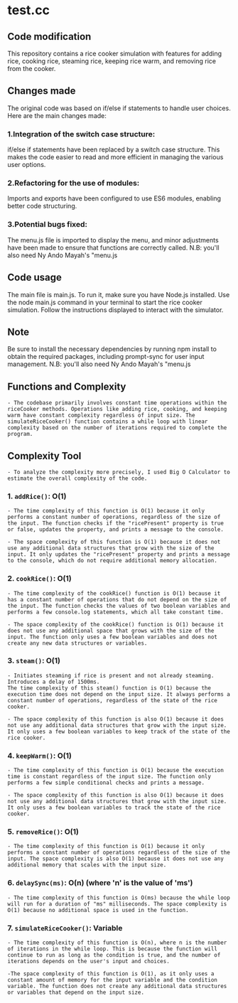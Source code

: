 # test.cc

## Code modification
This repository contains a rice cooker simulation with features for adding rice, cooking rice, steaming rice, keeping rice warm, and removing rice from the cooker.

## Changes made
The original code was based on if/else if statements to handle user choices. Here are the main changes made:

### 1.Integration of the switch case structure: 
if/else if statements have been replaced by a switch case structure. This makes the code easier to read and more efficient in managing the various user options.

### 2.Refactoring for the use of modules: 
Imports and exports have been configured to use ES6 modules, enabling better code structuring.

### 3.Potential bugs fixed: 
The menu.js file is imported to display the menu, and minor adjustments have been made to ensure that functions are correctly called.
N.B: you'll also need Ny Ando Mayah's "menu.js
## Code usage
The main file is main.js. To run it, make sure you have Node.js installed. Use the node main.js command in your terminal to start the rice cooker simulation. Follow the instructions displayed to interact with the simulator.

## Note
Be sure to install the necessary dependencies by running npm install to obtain the required packages, including prompt-sync for user input management.
N.B: you'll also need Ny Ando Mayah's "menu.js

## Functions and Complexity

    - The codebase primarily involves constant time operations within the riceCooker methods. Operations like adding rice, cooking, and keeping warm have constant complexity regardless of input size. The simulateRiceCooker() function contains a while loop with linear complexity based on the number of iterations required to complete the program.

## Complexity Tool
    - To analyze the complexity more precisely, I used Big O Calculator to estimate the overall complexity of the code.

### 1. `addRice()`: O(1)
    - The time complexity of this function is O(1) because it only performs a constant number of operations, regardless of the size of the input. The function checks if the "ricePresent" property is true or false, updates the property, and prints a message to the console.

    - The space complexity of this function is O(1) because it does not use any additional data structures that grow with the size of the input. It only updates the "ricePresent" property and prints a message to the console, which do not require additional memory allocation.

### 2. `cookRice()`: O(1)
    - The time complexity of the cookRice() function is O(1) because it has a constant number of operations that do not depend on the size of the input. The function checks the values of two boolean variables and performs a few console.log statements, which all take constant time.

    - The space complexity of the cookRice() function is O(1) because it does not use any additional space that grows with the size of the input. The function only uses a few boolean variables and does not create any new data structures or variables.

### 3. `steam()`: O(1)
    - Initiates steaming if rice is present and not already steaming. Introduces a delay of 1500ms.
    The time complexity of this steam() function is O(1) because the execution time does not depend on the input size. It always performs a constant number of operations, regardless of the state of the rice cooker.

    - The space complexity of this function is also O(1) because it does not use any additional data structures that grow with the input size. It only uses a few boolean variables to keep track of the state of the rice cooker.

### 4. `keepWarm()`: O(1)
    - The time complexity of this function is O(1) because the execution time is constant regardless of the input size. The function only performs a few simple conditional checks and prints a message.

    - The space complexity of this function is also O(1) because it does not use any additional data structures that grow with the input size. It only uses a few boolean variables to track the state of the rice cooker.

### 5. `removeRice()`: O(1)
    - The time complexity of this function is O(1) because it only performs a constant number of operations regardless of the size of the input. The space complexity is also O(1) because it does not use any additional memory that scales with the input size.

### 6. `delaySync(ms)`: O(n) (where 'n' is the value of 'ms')
    - The time complexity of this function is O(ms) because the while loop will run for a duration of "ms" milliseconds. The space complexity is O(1) because no additional space is used in the function.

### 7. `simulateRiceCooker()`: Variable
    - The time complexity of this function is O(n), where n is the number of iterations in the while loop. This is because the function will continue to run as long as the condition is true, and the number of iterations depends on the user's input and choices.

    -The space complexity of this function is O(1), as it only uses a constant amount of memory for the input variable and the condition variable. The function does not create any additional data structures or variables that depend on the input size.


